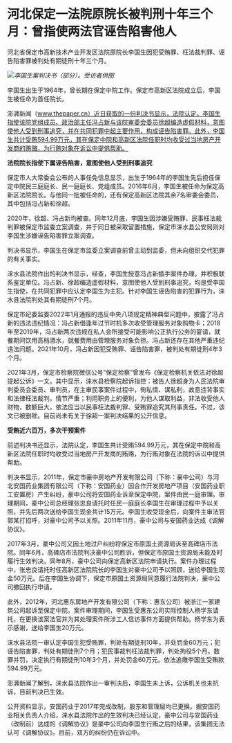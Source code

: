 

# 河北保定一法院原院长被判刑十年三个月：曾指使两法官诬告陷害他人

河北省保定市高新技术产业开发区法院原院长李国生因犯受贿罪、枉法裁判罪、诬告陷害罪被判处有期徒刑十年三个月。

![](https://inews.gtimg.com/newsapp_bt/0/15807733370/1000)_李国生案判决书（部分）。受访者供图_

李国生出生于1964年，曾长期在保定中院工作。保定市高新区法院成立后，李国生被任命为首任院长。

澎湃新闻（www.thepaper.cn）近日获取的一份判决书显示，法院认定，李国生指使该院党组成员、政治部主任冯占新与该院审委会委员徐超编造虚假材料，意图使他人受到刑事追究，并在共同犯罪中起主要作用，构成诬告陷害罪。此外，李国生共计受贿594.99万元，其在保定中院和高新区法院任职时均收受过当地房产开发商的贿赂，为行贿对象在诉讼中提供帮助。

**法院院长指使下属诬告陷害，意图使他人受到刑事追究**

保定市人大常委会公布的人事任免信息显示，出生于1964年的李国生先后担任保定中院民三庭庭长、民一庭庭长、党组成员。2016年6月，李国生被任命为保定高新区法院院长。与他同一批被任命的，还有保定高新区法院其余7名审委会委员，其中包括冯占新和徐超。

2020年，徐超、冯占新均被查。同年12月底，李国生因涉嫌受贿罪、民事枉法裁判罪被保定市监委立案调查，并于同日被采取留置措施，保定市涞水县公安局则对李国生涉嫌诬告陷害罪立案调查。

判决书显示，李国生在保定市监委立案调查前曾主动到监委，但未向组织交代犯罪的有关事实。

涞水县法院作出的判决书显示，经查，李国生授意冯占新插手案件办理，并积极联系鉴定单位。冯占新、徐超编造虚假材料，意图使他人受到刑事追究，均是受李国生指使，在共同犯罪中应认定李国生为主犯。针对李国生诬告陷害的犯罪行为，涞水县法院判处其有期徒刑7个月。

保定市纪委监委2022年1月通报的违反中央八项规定精神典型问题中，披露了冯占新的违法违纪情况：冯占新借逢年过节时机多次收受管理服务对象购物卡；2018年至2019年，冯占新两次违规在私人会所接受可能影响公正执行公务的宴请，就餐期间饮用高档酒水，就餐费用由管理服务对象负担。冯占新还存在其他严重违纪违法问题。2021年10月，冯占新因犯受贿罪、诬告陷害罪，被判处有期徒刑4年3个月。

2021年3月，保定市检察院微信公号“保定检察”曾发布《保定检察机关依法对徐超提起公诉》一文。其中显示，涞水县检察院起诉指控：被告人徐超身为人民法院审判委员会委员、审判员，在主审民事案件过程中，徇私情、谋私利，故意违背事实和法律枉法裁判，情节严重；利用职务上的便利，为他人谋取利益，非法收受他人财物，数额巨大，依法应当以民事枉法裁判罪、受贿罪追究其刑事责任。不过，该文已被删除。目前尚未有关于徐超一案判决结果的公开信息。

**受贿近六百万，多次干预案件**

前述判决书还显示，法院认定，李国生共计受贿594.99万元，其在保定中院和高新区法院任职时均收受过当地房产开发商的贿赂，为行贿对象在法院的诉讼中提供帮助。

判决书显示，2011年，保定市豪中房地产开发有限公司（下称：豪中公司）与河北安国药业集团有限公司（下称：安国药业）因合作开发房地产项目（安国药业职工安置房）产生纠纷，豪中公司将安国药业诉至保定中院，案件由民一庭审理。审理期间，豪中公司总经理张忠良请托时任民一庭庭长李国生在审理过程中予以关照，并先后两次送给李国生现金共计15万元。李国生收受现金后，向案件主审法官郭某打招呼，对豪中公司予以关照。2011年11月，豪中公司与安国药业达成《调解协议》。

2017年3月，豪中公司又因土地过户纠纷将保定市原国土资源局诉至高碑店市法院。同年6月，高碑店市法院判决豪中公司胜诉，但保定市原国土资源局未能及时履行生效判决。同年8月，豪中公司向保定高新区法院申请执行。案件办理过程中，张忠良请托时任高新区法院院长的李国生对豪中公司予以照顾，送给李国生现金50万元。后在李国生协调下，保定市原国土资源局同意履行法院判决，豪中公司撤回执行申请。

此外，2012年，河北惠东房地产开发有限公司（下称：惠东公司）被浙江一家建筑公司起诉至保定中院。案件审理期间，李国生受惠东公司实际控制人杨学东请托，在更换该案法官并为其处理案件所涉工人信访事件方面提供帮助。杨学东为表示感谢，送给李国生20万元。

涞水县法院一审认定李国生犯受贿罪，判处有期徒刑10年，并处罚金60万元；犯诬告陷害罪，判处有期徒刑7个月；犯民事裁判枉法裁判罪，判处拘役5个月。数罪并罚，决定执行有期徒刑10年3个月，并处罚金60万元。依法追缴李国生受贿款594.99万元。

澎湃新闻了解到，涞水县法院作出一审判决后，李国生未上诉，公诉机关也未抗诉，目前判决已生效。

公开资料显示，安国药业于2017年完成改制，股东和管理层均已更换。据安国药业相关负责人介绍，涞水县法院作出的生效判决已经认定，豪中公司与安国药业（改制前）达成的《调解协议》是豪中公司向李国生行贿之后的结果，该集团无法认可《调解协议》。目前，双方的纠纷仍在诉讼中。

